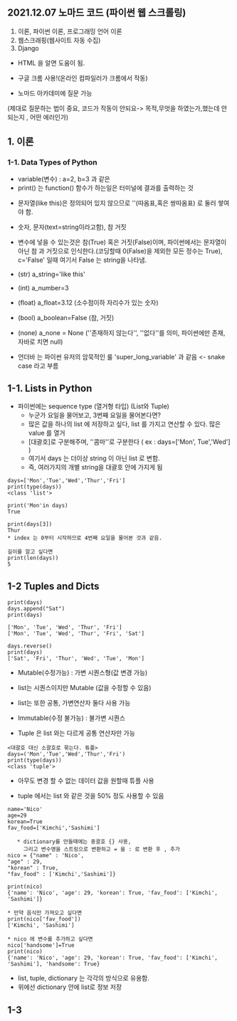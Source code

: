 ## 2021.12.07 노마드 코드 (파이썬 웹 스크롤링)



1. 이론, 파이썬 이론, 프로그래밍 언어  이론
2. 웹스크래핑(웹사이트 자동 수집)
3. Django

- HTML 을 알면 도움이 됨. 

- 구글 크롬 사용!(온라인 컴파일러가 크롬에서 작동)

- 노마드 아카데미에 질문 가능

(제대로 질문하는 법이 중요, 코드가 작동이 안되요-> 목적,무엇을 하였는가,했는데 안되는지 , 어떤 에러인가)

## 1. 이론

### 1-1. Data Types of Python

* variable(변수) : a=2, b=3 과 같은
* print() 는 function() 함수가 하는일은 터미널에 결과를 출력하는 것

- 문자열(like this)은 정의되어 있지 않으므로 ''(따옴표,혹은 쌍따옴표) 로 둘러 쌓여야 함.
- 숫자, 문자(text=string이라고함), 참 거짓
- 변수에 넣을 수 있는것은 참(True) 혹은 거짓(False)이며, 파이썬에서는 문자열이 아닌 참 과 거짓으로 인식한다.(코딩할때 0(False)을 제외한 모든 정수는 True), c='False' 일때 여기서 False 는 string을 나타냄.
- (str) a_string='like this'
- (int) a_number=3 
- (float) a_float=3.12 (소수점이하 자리수가 있는 숫자)
- (bool) a_boolean=False (참, 거짓)
- (none) a_none = None (''존재하지 않는다'', ''없다''를 의미, 파이썬에만 존재, 자바로 치면 null)

- 언더바 는 파이썬 유저의 암묵적인 룰 'super_long_variable' 과 같음 <- snake case 라고 부름

## 1-1. Lists in Python

* 파이썬에는 sequence type (열거형 타입) (List와 Tuple)
  * 누군가 요일을 물어보고, 3번째 요일을 물어본다면?
  * 많은 값을 하나의 list 에 저장하고 싶다, list 를 가지고 연산할 수 있다. 많은 value 를 열거
  * [대괄호]로 구분해주며, ''콤마''로 구분한다 ( ex : days=['Mon', Tue','Wed'] )
  * 여기서 days 는 더이상 string 이 아닌 list 로 변함.
  * 즉, 여러가지의 개별 string을 대괄호 안에 가지게 됨

``` 
days=['Mon','Tue','Wed','Thur','Fri']
print(type(days)) 
<class 'list'>
```

``` print('Mon'in days)
print('Mon'in days)
True
```

``` 
print(days[3])
Thur
* index 는 0부터 시작하므로 4번째 요일을 물어본 것과 같음.
```

```
길이를 알고 싶다면
print(len(days))
5
```



## 1-2 Tuples and Dicts

```
print(days)
days.append("Sat")
print(days)

['Mon', 'Tue', 'Wed', 'Thur', 'Fri']
['Mon', 'Tue', 'Wed', 'Thur', 'Fri', 'Sat']
```

```
days.reverse()
print(days)
['Sat', 'Fri', 'Thur', 'Wed', 'Tue', 'Mon']
```

- Mutable(수정가능) : 가변 시퀀스형(값 변경 가능)
- list는 시퀀스이지만 Mutable (값을 수정할 수 있음)
- list는 또한 공통, 가변연산자 둘다 사용 가능

- Immutable(수정 불가능) : 불가변 시퀀스
- Tuple 은 list 와는 다르게 공통 연산자만 가능

```
<대괄호 대신 소괄호로 묶는다. 튜플>
days=('Mon','Tue','Wed','Thur','Fri')
print(type(days)) 
<class 'tuple'>
```



- 아무도 변경 할 수 없는 데이터 값을 원할때 튜플 사용

- tuple 에서는 list 와 같은 것을 50% 정도 사용할 수 있음

```
name='Nico'
age=29
korean=True
fav_food=['Kimchi','Sashimi']

   * dictionary를 만들때에는 중괄호 {} 사용,
     그리고 변수명을 스트링으로 변환하고 = 을 : 로 변환 후 , 추가
nico = {"name" : 'Nico',
"age" : 29,
"korean" : True,
"fav_food" : ['Kimchi','Sashimi']}

print(nico)
{'name': 'Nico', 'age': 29, 'korean': True, 'fav_food': ['Kimchi', 'Sashimi']}

* 만약 음식만 가져오고 싶다면
print(nico['fav_food'])
['Kimchi', 'Sashimi']

* nico 에 변수를 추가하고 싶다면
nico['handsome']=True
print(nico)
{'name': 'Nico', 'age': 29, 'korean': True, 'fav_food': ['Kimchi', 'Sashimi'], 'handsome': True}

```

* list, tuple, dictionary 는 각각의 방식으로 유용함.
* 위에선 dictionary 안에 list로 정보 저장



## 1-3